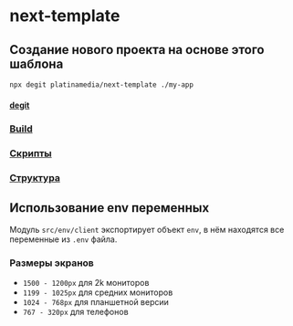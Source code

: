 # next-template

## Создание нового проекта на основе этого шаблона

```bash
npx degit platinamedia/next-template ./my-app
```

#### [degit](https://github.com/Rich-Harris/degit)

### [Build](./docs/build.md)

### [Скрипты](./docs/scripts.md)

### [Структура](https://github.com/platinamedia/frontend_dock)

## Использование env переменных

Модуль `src/env/client` экспортирует объект `env`, в нём находятся все переменные из `.env` файла.

### Размеры экранов

- `1500 - 1200px` для 2k мониторов
- `1199 - 1025px` для средних мониторов
- `1024 - 768px` для планшетной версии
- `767 - 320px` для телефонов
